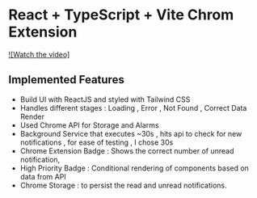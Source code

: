 # React + TypeScript + Vite Chrom Extension

[![Watch the video]](https://github.com/shumakmanohar/chrome-extension/blob/main/video.mp4)

## Implemented Features

- Build UI with ReactJS and styled with Tailwind CSS
- Handles different stages : Loading , Error , Not Found , Correct Data Render
- Used Chrome API for Storage and Alarms
- Background Service that executes ~30s , hits api to check for new notifications , for ease of testing , I chose 30s
- Chrome Extension Badge : Shows the correct number of unread notification,
- High Priority Badge : Conditional rendering of components based on data from API
- Chrome Storage : to persist the read and unread notifications.
